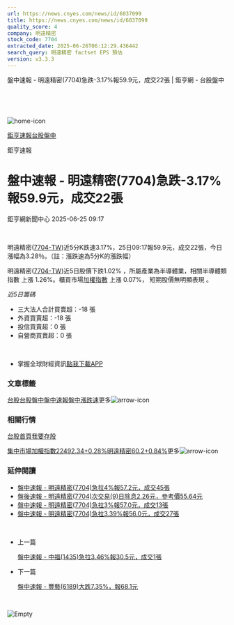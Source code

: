 ```yaml
---
url: https://news.cnyes.com/news/id/6037099
title: https://news.cnyes.com/news/id/6037099
quality_score: 4
company: 明遠精密
stock_code: 7704
extracted_date: 2025-06-26T06:12:29.436442
search_query: 明遠精密 factset EPS 預估
version: v3.3.3
---
```


盤中速報 - 明遠精密(7704)急跌-3.17%報59.9元，成交22張 | 鉅亨網 - 台股盤中

‌

‌

![home-icon](/assets/icons/breadCrumb/symbol-icon-home.svg)

[鉅亨速報](/news/cat/anue_live)[台股盤中](/news/cat/tw_live)

鉅亨速報

# 盤中速報 - 明遠精密(7704)急跌-3.17%報59.9元，成交22張

鉅亨網新聞中心 2025-06-25 09:17

‌

明遠精密([7704-TW](https://www.cnyes.com/twstock/7704))近5分K跌速3.17%，25日09:17報59.9元，成交22張，今日漲幅為3.28％。（註：漲跌速為5分K的漲跌幅）

明遠精密([7704-TW](https://www.cnyes.com/twstock/7704))近5日股價下跌1.02% ，所屬產業為半導體業，相關半導體類指數 上漲 1.26%。櫃買市場[加權指數](https://invest.cnyes.com/index/TWS/TSE01) 上漲 0.07%， 短期股價無明顯表現 。

*近5日籌碼*

* 三大法人合計買賣超：-18 張
* 外資買賣超：-18 張
* 投信買賣超：0 張
* 自營商買賣超：0 張

‌

* 掌握全球財經資訊[點我下載APP](http://www.cnyes.com/app/?utm_source=mweb&utm_medium=HamMenuBanner&utm_campaign=fixed&utm_content=entr)

### 文章標籤

[台股](https://news.cnyes.com/tag/台股 "台股")[台股盤中](https://news.cnyes.com/tag/台股盤中 "台股盤中")[盤中速報](https://news.cnyes.com/tag/盤中速報 "盤中速報")[盤中漲跌速](https://news.cnyes.com/tag/盤中漲跌速 "盤中漲跌速")更多![arrow-icon](/assets/icons/arrows/arrow-down.svg)

### 相關行情

[台股首頁](https://www.cnyes.com/twstock)[我要存股](https://supr.link/8OHaU)

[集中市場加權指數22492.34+0.28%](https://invest.cnyes.com/index/TWS/TSE01)[明遠精密60.2+0.84%](https://www.cnyes.com/twstock/7704)更多![arrow-icon](/assets/icons/arrows/arrow-down.svg)

### 延伸閱讀

* [盤中速報 - 明遠精密(7704)急拉4%報57.2元，成交45張](/news/id/6021615)
* [盤後速報 - 明遠精密(7704)次交易(9)日除息2.26元，參考價55.64元](/news/id/6010622)
* [盤中速報 - 明遠精密(7704)急拉3%報57.0元，成交13張](/news/id/6009651)
* [盤中速報 - 明遠精密(7704)急拉3.39%報56.0元，成交27張](/news/id/6006283)

‌

* 上一篇

  [盤中速報 - 中福(1435)急拉3.46%報30.5元，成交1張](/news/id/6037368)
* 下一篇

  [盤中速報 - 豐藝(6189)大跌7.35%，報68.1元](/news/id/6035817)

‌

![Empty](/assets/icons/skeleton/empty-image.svg)

‌